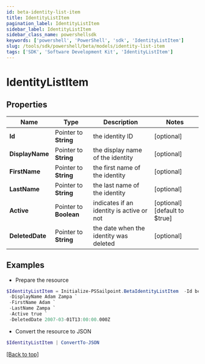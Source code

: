 ```yaml
---
id: beta-identity-list-item
title: IdentityListItem
pagination_label: IdentityListItem
sidebar_label: IdentityListItem
sidebar_class_name: powershellsdk
keywords: ['powershell', 'PowerShell', 'sdk', 'IdentityListItem'] 
slug: /tools/sdk/powershell/beta/models/identity-list-item
tags: ['SDK', 'Software Development Kit', 'IdentityListItem']
---
```



# IdentityListItem

## Properties

Name | Type | Description | Notes
------------ | ------------- | ------------- | -------------
**Id** |  Pointer to **String** | the identity ID | [optional] 
**DisplayName** |  Pointer to **String** | the display name of the identity | [optional] 
**FirstName** |  Pointer to **String** | the first name of the identity | [optional] 
**LastName** |  Pointer to **String** | the last name of the identity | [optional] 
**Active** |  Pointer to **Boolean** | indicates if an identity is active or not | [optional] [default to $true]
**DeletedDate** |  Pointer to **String** | the date when the identity was deleted | [optional] 

## Examples

- Prepare the resource
```powershell
$IdentityListItem = Initialize-PSSailpoint.BetaIdentityListItem  -Id bc693f07e7b645539626c25954c58554 `
 -DisplayName Adam Zampa `
 -FirstName Adam `
 -LastName Zampa `
 -Active true `
 -DeletedDate 2007-03-01T13:00:00.000Z
```

- Convert the resource to JSON
```powershell
$IdentityListItem | ConvertTo-JSON
```


[[Back to top]](#) 

